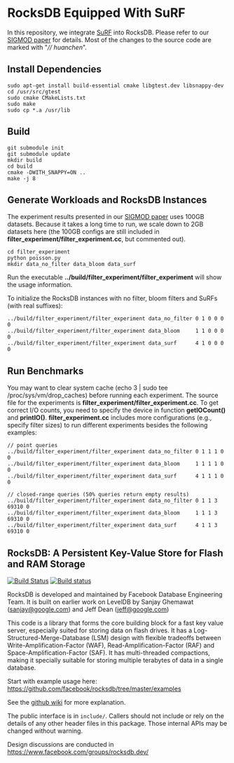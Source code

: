 # RocksDB Equipped With SuRF
In this repository, we integrate [SuRF](https://github.com/efficient/SuRF)
into RocksDB. Please refer to our
[SIGMOD paper](http://www.cs.cmu.edu/~huanche1/publications/surf_paper.pdf)
for details.
Most of the changes to the source code are marked with "*// huanchen*".

## Install Dependencies
    sudo apt-get install build-essential cmake libgtest.dev libsnappy-dev
    cd /usr/src/gtest
    sudo cmake CMakeLists.txt
    sudo make
    sudo cp *.a /usr/lib

## Build
    git submodule init
    git submodule update
    mkdir build
    cd build
    cmake -DWITH_SNAPPY=ON ..
    make -j 8

## Generate Workloads and RocksDB Instances
The experiment results presented in our
[SIGMOD paper](http://www.cs.cmu.edu/~huanche1/publications/surf_paper.pdf)
uses 100GB datasets. Because it takes a long time to run, we scale
down to 2GB datasets here (the 100GB configs are still included in
**filter_experiment/filter_experiment.cc**, but commented out).

    cd filter_experiment
    python poisson.py
    mkdir data_no_filter data_bloom data_surf

Run the executable **../build/filter_experiment/filter_experiment** will show the usage information.

To initialize the RocksDB instances with no filter, bloom filters and SuRFs (with real suffixes):

    ../build/filter_experiment/filter_experiment data_no_filter 0 1 0 0 0 0
    ../build/filter_experiment/filter_experiment data_bloom     1 1 0 0 0 0
    ../build/filter_experiment/filter_experiment data_surf      4 1 0 0 0 0

## Run Benchmarks
You may want to clear system cache (echo 3 | sudo tee /proc/sys/vm/drop_caches)
before running each experiment. The source file for the experiments is
**filter_experiment/filter_experiment.cc**. To get correct I/O counts, you need
to specify the device in function **getIOCount()** and **printIO()**.
**filter_experiment.cc** includes more configurations (e.g., specify filter sizes)
to run different experiments besides the following examples:

    // point queries
    ../build/filter_experiment/filter_experiment data_no_filter 0 1 1 1 0 0
    ../build/filter_experiment/filter_experiment data_bloom     1 1 1 1 0 0
    ../build/filter_experiment/filter_experiment data_surf      4 1 1 1 0 0

    // closed-range queries (50% queries return empty results)
    ../build/filter_experiment/filter_experiment data_no_filter 0 1 1 3 69310 0
    ../build/filter_experiment/filter_experiment data_bloom     1 1 1 3 69310 0
    ../build/filter_experiment/filter_experiment data_surf      4 1 1 3 69310 0


## RocksDB: A Persistent Key-Value Store for Flash and RAM Storage

[![Build Status](https://travis-ci.org/facebook/rocksdb.svg?branch=master)](https://travis-ci.org/facebook/rocksdb)
[![Build status](https://ci.appveyor.com/api/projects/status/fbgfu0so3afcno78/branch/master?svg=true)](https://ci.appveyor.com/project/Facebook/rocksdb/branch/master)


RocksDB is developed and maintained by Facebook Database Engineering Team.
It is built on earlier work on LevelDB by Sanjay Ghemawat (sanjay@google.com)
and Jeff Dean (jeff@google.com)

This code is a library that forms the core building block for a fast
key value server, especially suited for storing data on flash drives.
It has a Log-Structured-Merge-Database (LSM) design with flexible tradeoffs
between Write-Amplification-Factor (WAF), Read-Amplification-Factor (RAF)
and Space-Amplification-Factor (SAF). It has multi-threaded compactions,
making it specially suitable for storing multiple terabytes of data in a
single database.

Start with example usage here: https://github.com/facebook/rocksdb/tree/master/examples

See the [github wiki](https://github.com/facebook/rocksdb/wiki) for more explanation.

The public interface is in `include/`.  Callers should not include or
rely on the details of any other header files in this package.  Those
internal APIs may be changed without warning.

Design discussions are conducted in https://www.facebook.com/groups/rocksdb.dev/
